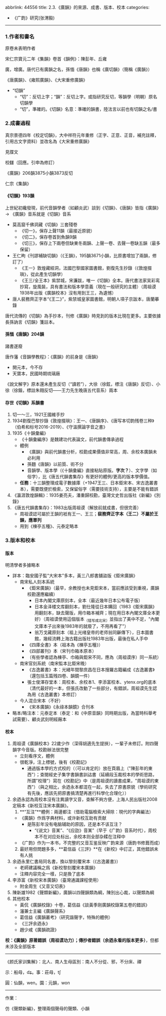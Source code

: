 abbrlink: 44556
title: 2.3.《廣韻》的來源、成書、版本、校本
categories:
  - 《广韵》研究(张渭毅)
---
### 1.作者和書名

原卷未表明作者

宋仁宗寶元二年《集韻》卷首《韻例》：陳彭年、丘雍

廣，增廣。唐代已有廣韻之名，孫愐《唐韻》也稱《廣切韻》（簡稱《廣韻》）

《唐廣韻》、《雍熙廣韻》、《大宋重修廣韻》

- “切韻”
	- “切”：反切上字；“韻”：反切上字。或指研究反切，等韻學（明朝）原名切韻學
	- “切”，準確的。《切韻》名意：準確的韻書，陸法言以前也有切韻之名/書

### 2.成書過程

真宗景德四年《校定切韻》，大中祥符元年重修（正字、正意、正音，補充註釋，引用古文字資料）並改名為《大宋重修廣韻》

見牒文

校讎（回應。引申為修訂）

《廣韻》206韻3875小韻3873反切

仁宗《集韻》

#### 《切韻》193韻

上世紀初纔發現，前代音韻學者（如顧炎武）談到《切韻》、《唐韻》皆指《廣韻》 -> 《廣韻》音系就是《切韻》音系

- 莫高窟千佛洞藏《切韻》三套殘卷
	- 《切一》，保存上聲11韻（最接近原貌）
	- 《切二》，保存卷首到魚韻9韻
	- 《切三》，保存上下兩卷但缺東冬兩韻、上聲一卷、去聲一卷缺五韻（最多保留）
- 王仁昫《刊謬補缺切韻》（《王韻》，195韻3671小韻，比原書增加了兩韻，修訂了）
	- 《王一》敦煌藏經洞，法國巴黎國家圖書館，劉復先生抄錄（《敦煌掇瑣》，從此產生切韻學）
	- 《王三/全王本》紫禁城，宋濂跋，唯一《切韻》全本。唐代書法家吴彩鸾抄寫，旋風裝，具有書法和版本學意義（現在一般研究的主體）（周祖谟1938年出版《廣韻校本》沒有用到王三，為遺憾）
- 唐人裴務齊正字本“《王二》”，紫禁城皇家圖書館，明朝人項子京跋本，唐蘭摹錄

唐代流傳的《切韻》為手抄本，刊修《廣韻》時見到的版本比現在更多。主要依據長孫訥言《切韻》箋註本。

#### 孫愐《唐韻》204韻

諸書遂廢

唐作藩《音韻學教程》：《廣韻》的前身是《唐韻》

- 開元本，今不存
- 天寶本，民國時期琉璃廠

《說文解字》原本還未產生反切（“讀若”），大徐（徐鉉，標注《唐韻》反切）、小徐（徐鍇，標註朱翱反切——王力先生晚唐五代音系）兩本

#### 存世《切韻》系韻書

1. 切一～三，1921王國維手抄
2. 1934劉復巴黎抄錄《敦煌掇瑣》：王一、《唐韻序》、《唐写本切韵残卷三种》（伯希和标号2016-2019）、《守溫撰論字音之書》
3. 1935《十韻彙編》
	- 《十韻彙編序》是魏建功代表論文，前代韻書傳承過程
	- 體例
		- 《廣韻》與前代韻書分析，校勘成果價值非常高，周、余校本廣韻未必利用
		- 孫麵《唐韻》以前質、術不分
		- 音韻學、版本學（《十韻彙編》直接粘貼原版。**字次？**）、文字學（如俗字），比《唐五代韻書集存》有更好的體例/更高的版本學價值。
	- **任務**：十三韻整理成電子數據庫（+1947王三、日本鉅宋本、宋古逸叢書本），需要既便於檢索，又保留俗字（需要技術支持），主要是不能有錯誤
4. 《瀛涯敦煌韻輯》：1935姜亮夫，潘重歸校勘，臺灣文史哲出版社《新編》《別錄》
5. 《唐五代韻書集存》：1983出版周祖谟（解放前就成書，但很完善）
	- 周祖谟認可屬於王韻的衹有王一、王三；**裴務齊正字本（王二）不屬於王韻，應單列**
	- 用到《棟亭五種》、元泰定略本

### 3.版本和校本

#### 版本

明清學者多據略本

- 詳本：臨安國子監“大宋本”多本，黃三八郎書舖盜版《鉅宋廣韻》
	- 南宋私人刻本系統
		- 《鉅宋廣韻》（最早，余教授也未見鉅宋本，當前應該受到重視，廣韻校勘還應繼續）
			- 日本內閣文庫原刻本，全本（最近幾年日本公布電子版）
			- 日本金泽楼文库翻刻本，劉仕隆從日本購回（1983《鉅宋廣韻》用翻刻本，缺去聲版，用巾箱本補齊；現在用日本內閣文庫全本更好）（周祖谟使用這個版本<sub>（错写成北宋）</sub>並指出了美中不足，"內閣文庫本子出來後1983年的就廢了，不用再看了"）
			- 翁万戈藏原刻本（祖上光绪皇帝的老师翁同龢傳下），日本圖書館，幾經流轉上海古籍出版社1983年出版，最後在私人手中
		- 《四庫全書》本（祖本為《棟亭五種》）
		- 《四部叢刊》本（宋刊巾箱本原本）
		- （有些學者認為棟亭、巾箱與鉅宋不同，應為（周祖谟序）同一系統）
	- 南宋官刻系統（南宋監本比鉅宋晚）
		- 《古逸叢書》本：光緒年間黎庶昌在日本搜羅古籍編成《古逸叢書》（還包括玉篇残四卷、韻鏡一件）
		- 張士俊澤存堂本：周校本、余校本1、李添富校本、ytenx.org的底本（清代最好的一本，但張氏改動了一些部分，有錯誤，周祖谟先生認為用《古逸叢書》本修訂）
	- 今人混合宋本（不好）
		- 《宋本廣韻》《永祿本韻鏡》合刊本
- 略本/略注本：元泰定本（泰定：和《中原音韻》同時期出版，為當時科舉考試需要）、顧炎武刻明經厰本

#### 校本

1. 周祖谟《廣韻校本》22歲少作（深得胡適先生提挾），一輩子未修訂。附四聲韻字今音版。校勘辦法很完整
	- 立刻看序文，體例
	- 很乾淨，注上標號，後有《校勘記》
	  - 通過版本學的方式校的（（可以肯定的）放在頁眉上（"陳彭年的東西"）；查閱經史子集字書韻書訓詁書（延續段玉裁校本的學術思路，所謂"校理"）寫在《校勘記》中（是周祖谟的讀書成果，"周祖谟的東西"）（與之相比，余迺永本都混在一起，失去了原書原貌（學術研究有先後，應該先把原書搞清楚再進行科學化合理化））
2. 余迺永認為周校本沒有注異讀字又音，查解不夠方便，上海人民出版社2008定稿本《新校互注宋本廣韻》。
   1. **“互注”**體例：兩邊都注（借助電腦檢索大掃除：現代的字典編法）
     - 《廣韻》作爲字典材料，或许新校互助有贡献
       - 是陈彭年没有电脑辅助的原因，还是本不该互注？
         - “《说文》音某”、“《应劭》音某”（早于《广韵》音系时代），周校本不在对应处标出，余校本则全部杂糅在注释中
     - 《广韵》作为一本书，不完整的又音互鉴反映广韵来源（唐韵书修葺而成）
   2. 最好用但問題多多，**葛信益《三評》**在《新校》中訂正，其他錯誤未有人挑
3. 余迺永里仁書局同名書，換以黎刻覆宋本（《古逸叢書》）
    - 老師建議稱之爲《新校黎刻覆宋本廣韻》
    - 注釋内容完全一樣，只是換了底本
4. 李添富《新校宋本廣韻》（臺灣通識課程使用）
    - 附金周生《又音又切表》
4. 陳新雄1982《聲類新編》，廣韻以四聲韻類為綱，陳別出心裁，以聲類為綱
5. 其他校本
	- 黃侃《廣韻校錄》十卷，葛信益《談黃季刚廣韻校錄第五卷的錯誤》
	- 瀋兼士主編《廣韻聲系》
	- 葛信益《廣韻叢考》（研究諧聲字，特殊的體例）
	- 《三評余迺永》
	- 趙少咸《廣韻疏證》

**校：《廣韻》原著錯誤（周祖谟功力）；傳抄者錯誤（余迺永看的版本更多）**，但都未涉及全部版本

***

《颜氏家训集解》：北人、南人生母區別：南人不分從、邪，不分床、禪

示：船母，dʑ。事：莊母，tʃ

圓：仙韻，wen。園：元韻，won

***

作業：

仿《聲類新編》，整理兩個聲母的聲類、小韻

